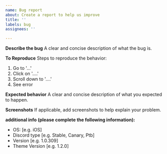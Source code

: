 ```yaml
---
name: Bug report
about: Create a report to help us improve
title: ''
labels: bug
assignees: ''

---
```


**Describe the bug**
A clear and concise description of what the bug is.

**To Reproduce**
Steps to reproduce the behavior:
1. Go to '...'
2. Click on '....'
3. Scroll down to '....'
4. See error

**Expected behavior**
A clear and concise description of what you expected to happen.

**Screenshots**
If applicable, add screenshots to help explain your problem.

**additional info (please complete the following information):**
 - OS: [e.g. iOS]
 - Discord type [e.g. Stable, Canary, Ptb]
 - Version [e.g. 1.0.309]
 - Theme Version [e.g. 1.2.0]
